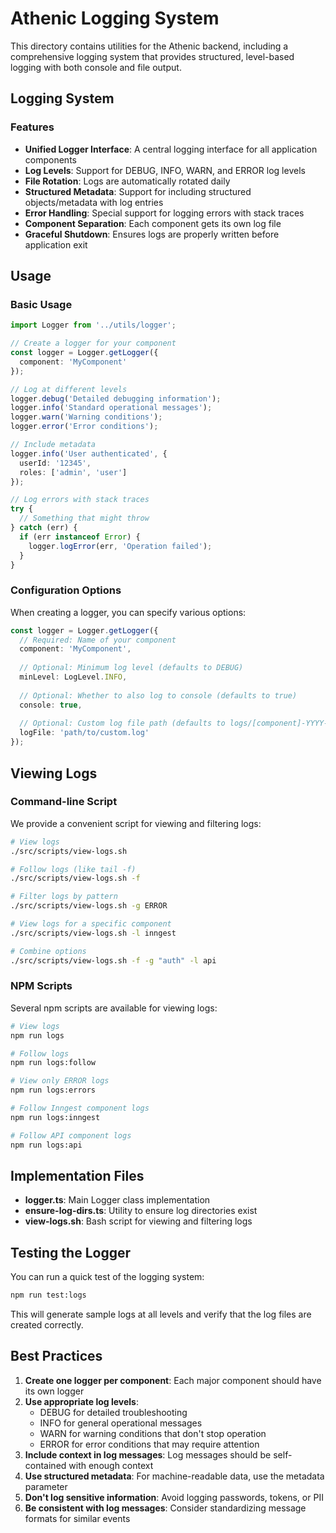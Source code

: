 # Athenic Logging System

This directory contains utilities for the Athenic backend, including a comprehensive logging system that provides structured, level-based logging with both console and file output.

## Logging System

### Features

- **Unified Logger Interface**: A central logging interface for all application components
- **Log Levels**: Support for DEBUG, INFO, WARN, and ERROR log levels
- **File Rotation**: Logs are automatically rotated daily
- **Structured Metadata**: Support for including structured objects/metadata with log entries
- **Error Handling**: Special support for logging errors with stack traces
- **Component Separation**: Each component gets its own log file
- **Graceful Shutdown**: Ensures logs are properly written before application exit

## Usage

### Basic Usage

```typescript
import Logger from '../utils/logger';

// Create a logger for your component
const logger = Logger.getLogger({
  component: 'MyComponent'
});

// Log at different levels
logger.debug('Detailed debugging information');
logger.info('Standard operational messages');
logger.warn('Warning conditions');
logger.error('Error conditions');

// Include metadata
logger.info('User authenticated', { 
  userId: '12345', 
  roles: ['admin', 'user'] 
});

// Log errors with stack traces
try {
  // Something that might throw
} catch (err) {
  if (err instanceof Error) {
    logger.logError(err, 'Operation failed');
  }
}
```

### Configuration Options

When creating a logger, you can specify various options:

```typescript
const logger = Logger.getLogger({
  // Required: Name of your component
  component: 'MyComponent',
  
  // Optional: Minimum log level (defaults to DEBUG)
  minLevel: LogLevel.INFO,
  
  // Optional: Whether to also log to console (defaults to true)
  console: true,
  
  // Optional: Custom log file path (defaults to logs/[component]-YYYY-MM-DD.log)
  logFile: 'path/to/custom.log'
});
```

## Viewing Logs

### Command-line Script

We provide a convenient script for viewing and filtering logs:

```bash
# View logs
./src/scripts/view-logs.sh

# Follow logs (like tail -f)
./src/scripts/view-logs.sh -f

# Filter logs by pattern
./src/scripts/view-logs.sh -g ERROR

# View logs for a specific component
./src/scripts/view-logs.sh -l inngest

# Combine options
./src/scripts/view-logs.sh -f -g "auth" -l api
```

### NPM Scripts

Several npm scripts are available for viewing logs:

```bash
# View logs
npm run logs

# Follow logs
npm run logs:follow

# View only ERROR logs
npm run logs:errors

# Follow Inngest component logs
npm run logs:inngest

# Follow API component logs
npm run logs:api
```

## Implementation Files

- **logger.ts**: Main Logger class implementation
- **ensure-log-dirs.ts**: Utility to ensure log directories exist
- **view-logs.sh**: Bash script for viewing and filtering logs

## Testing the Logger

You can run a quick test of the logging system:

```bash
npm run test:logs
```

This will generate sample logs at all levels and verify that the log files are created correctly.

## Best Practices

1. **Create one logger per component**: Each major component should have its own logger
2. **Use appropriate log levels**: 
   - DEBUG for detailed troubleshooting
   - INFO for general operational messages
   - WARN for warning conditions that don't stop operation
   - ERROR for error conditions that may require attention
3. **Include context in log messages**: Log messages should be self-contained with enough context
4. **Use structured metadata**: For machine-readable data, use the metadata parameter
5. **Don't log sensitive information**: Avoid logging passwords, tokens, or PII
6. **Be consistent with log messages**: Consider standardizing message formats for similar events 